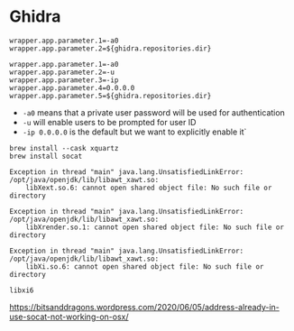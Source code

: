 # Ghidra

```
wrapper.app.parameter.1=-a0
wrapper.app.parameter.2=${ghidra.repositories.dir}
```

```
wrapper.app.parameter.1=-a0
wrapper.app.parameter.2=-u
wrapper.app.parameter.3=-ip
wrapper.app.parameter.4=0.0.0.0
wrapper.app.parameter.5=${ghidra.repositories.dir}
```

* `-a0` means that a private user password will be used for authentication
* `-u` will enable users to be prompted for user ID
* `-ip 0.0.0.0` is the default but we want to explicitly enable it`

```
brew install --cask xquartz
brew install socat
```

```
Exception in thread "main" java.lang.UnsatisfiedLinkError: /opt/java/openjdk/lib/libawt_xawt.so:
    libXext.so.6: cannot open shared object file: No such file or directory
```

```
Exception in thread "main" java.lang.UnsatisfiedLinkError: /opt/java/openjdk/lib/libawt_xawt.so:
    libXrender.so.1: cannot open shared object file: No such file or directory
```

```
Exception in thread "main" java.lang.UnsatisfiedLinkError: /opt/java/openjdk/lib/libawt_xawt.so:
    libXi.so.6: cannot open shared object file: No such file or directory
```

`libxi6`

https://bitsanddragons.wordpress.com/2020/06/05/address-already-in-use-socat-not-working-on-osx/
